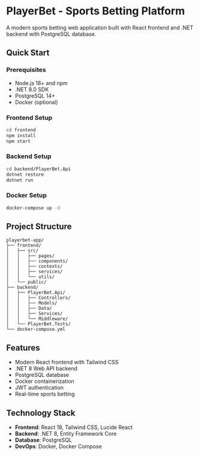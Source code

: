 # PlayerBet - Sports Betting Platform

A modern sports betting web application built with React frontend and .NET backend with PostgreSQL database.

## Quick Start

### Prerequisites
- Node.js 18+ and npm
- .NET 8.0 SDK
- PostgreSQL 14+
- Docker (optional)

### Frontend Setup
```bash
cd frontend
npm install
npm start
```

### Backend Setup
```bash
cd backend/PlayerBet.Api
dotnet restore
dotnet run
```

### Docker Setup
```bash
docker-compose up -d
```

## Project Structure

```
playerbet-app/
├── frontend/
│   ├── src/
│   │   ├── pages/
│   │   ├── components/
│   │   ├── contexts/
│   │   ├── services/
│   │   └── utils/
│   └── public/
├── backend/
│   ├── PlayerBet.Api/
│   │   ├── Controllers/
│   │   ├── Models/
│   │   ├── Data/
│   │   ├── Services/
│   │   └── Middleware/
│   └── PlayerBet.Tests/
└── docker-compose.yml
```

## Features

- Modern React frontend with Tailwind CSS
- .NET 8 Web API backend
- PostgreSQL database
- Docker containerization
- JWT authentication
- Real-time sports betting

## Technology Stack

- **Frontend**: React 18, Tailwind CSS, Lucide React
- **Backend**: .NET 8, Entity Framework Core
- **Database**: PostgreSQL
- **DevOps**: Docker, Docker Compose
